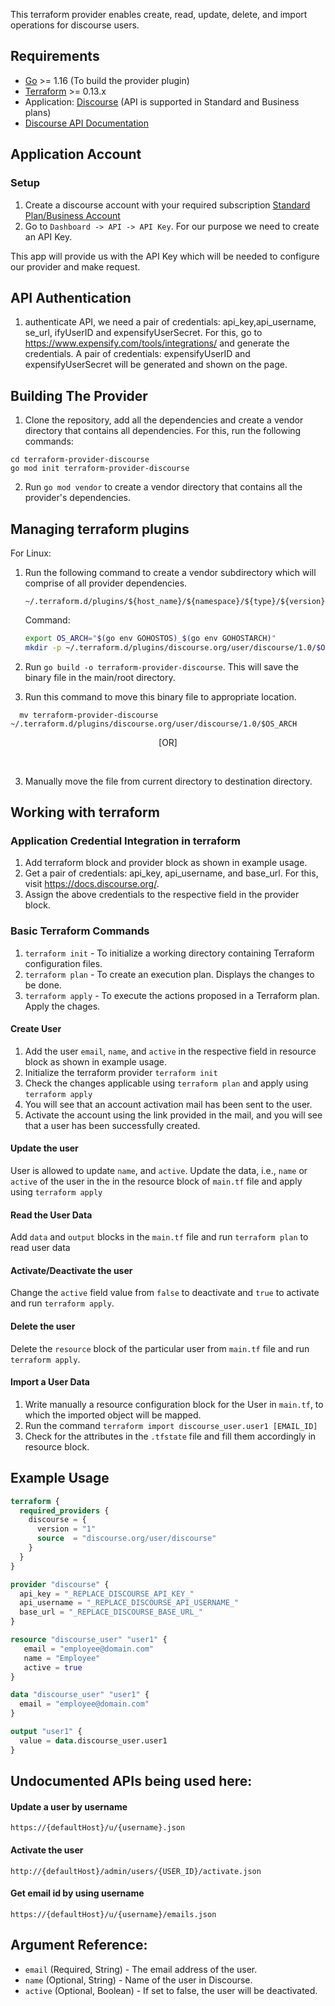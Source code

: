This terraform provider enables create, read, update, delete, and import operations for discourse users.

## Requirements

* [Go](https://golang.org/doc/install) >= 1.16 (To build the provider plugin) <br>
* [Terraform](https://www.terraform.io/downloads.html) >= 0.13.x <br/>
* Application: [Discourse](https://www.discourse.org/pricing) (API is supported in Standard and Business plans) <br/>
* [Discourse API Documentation](https://docs.discourse.org/) 

## Application Account

### Setup 

1. Create a discourse account with your required subscription [Standard Plan/Business Account](https://www.discourse.org/pricing)<br>
2. Go to `Dashboard -> API -> API Key`. For our purpose we need to create an API Key. <br>

This app will provide us with the API Key which will be needed to configure our provider and make request. <br>
 
## API Authentication

1. authenticate API, we need a pair of credentials:  api_key,api_username, se_url, ifyUserID and expensifyUserSecret.
For this, go to https://www.expensify.com/tools/integrations/ and generate the credentials.
A pair of credentials: expensifyUserID and expensifyUserSecret will be generated and shown on the page.

## Building The Provider

1. Clone the repository, add all the dependencies and create a vendor directory that contains all dependencies. For this, run the following commands: 
 ```golang
cd terraform-provider-discourse
go mod init terraform-provider-discourse
```

2. Run `go mod vendor` to create a vendor directory that contains all the provider's dependencies. <br>

## Managing terraform plugins

For Linux:

1. Run the following command to create a vendor subdirectory which will comprise of  all provider dependencies. <br>
    ```
    ~/.terraform.d/plugins/${host_name}/${namespace}/${type}/${version}/${target}
    ``` 
    Command: 
    ```bash
    export OS_ARCH="$(go env GOHOSTOS)_$(go env GOHOSTARCH)"
    mkdir -p ~/.terraform.d/plugins/discourse.org/user/discourse/1.0/$OS_ARCH
    ```

2. Run `go build -o terraform-provider-discourse`. This will save the binary file in the main/root directory. <br>

3. Run this command to move this binary file to appropriate location. <br>
```
  mv terraform-provider-discourse ~/.terraform.d/plugins/discourse.org/user/discourse/1.0/$OS_ARCH
```    
 <p align="center">
 [OR]
 </p><br>

3. Manually move the file from current directory to destination directory.<br>
 


## Working with terraform

### Application Credential Integration in terraform

1. Add terraform block and provider block as shown in example usage.
2. Get a pair of credentials: api_key, api_username, and base_url. For this, visit https://docs.discourse.org/.
3. Assign the above credentials to the respective field in the provider block.

### Basic Terraform Commands
1. `terraform init` - To initialize a working directory containing Terraform configuration files.
2. `terraform plan` - To create an execution plan. Displays the changes to be done.
3. `terraform apply` - To execute the actions proposed in a Terraform plan. Apply the chages.

#### Create User
1. Add the user `email`, `name`, and `active`  in the respective field in resource block as shown in example usage.
2. Initialize the terraform provider `terraform init`
3. Check the changes applicable using `terraform plan` and apply using `terraform apply`
4. You will see that an account activation mail has been sent to the user.
5. Activate the account using the link provided in the mail, and you will see that a user has been successfully created.

#### Update the user
  User is allowed to update `name`, and `active`. Update the data, i.e., `name` or `active` of the user in the in the resource block of `main.tf` file and apply using `terraform apply`

#### Read the User Data
Add `data` and `output` blocks in the `main.tf` file and run `terraform plan` to read user data

#### Activate/Deactivate the user
Change the `active` field value from `false` to deactivate and `true` to activate and run `terraform apply`.

#### Delete the user
Delete the `resource` block of the particular user from `main.tf` file and run `terraform apply`.

#### Import a User Data
1. Write manually a resource configuration block for the User in `main.tf`, to which the imported object will be mapped.
2. Run the command `terraform import discourse_user.user1 [EMAIL_ID]`
3. Check for the attributes in the `.tfstate` file and fill them accordingly in resource block.


## Example Usage
```terraform
terraform {
  required_providers {
    discourse = {
      version = "1"
      source  = "discourse.org/user/discourse"
    }
  }
}

provider "discourse" {
  api_key = "_REPLACE_DISCOURSE_API_KEY_"
  api_username = "_REPLACE_DISCOURSE_API_USERNAME_"
  base_url = "_REPLACE_DISCOURSE_BASE_URL_"
}

resource "discourse_user" "user1" {
   email = "employee@domain.com"
   name = "Employee"
   active = true
}

data "discourse_user" "user1" {
  email = "employee@domain.com"
}

output "user1" {
  value = data.discourse_user.user1
}
```

## Undocumented APIs being used here:

#### Update a user by username

`https://{defaultHost}/u/{username}.json`

#### Activate the user

`http://{defaultHost}/admin/users/{USER_ID}/activate.json`

#### Get email id by using username 

`https://{defaultHost}/u/{username}/emails.json`


## Argument Reference:

* `email`       (Required, String)  - The email address of the user.
* `name`           (Optional, String)  - Name of the user in Discourse. 
* `active`         (Optional, Boolean) - If set to false, the user will be deactivated.

